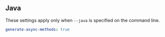 ## Java

These settings apply only when `--java` is specified on the command line.

```yaml $(java)
generate-async-methods: true
```
